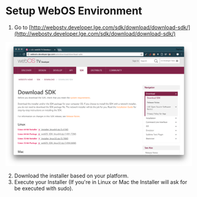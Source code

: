 # Setup WebOS Environment

1. Go to [http://webostv.developer.lge.com/sdk/download/download-sdk/](http://webostv.developer.lge.com/sdk/download/download-sdk/)

![download LG webos installer](resources/webos/download-installer.png)

2. Download the installer based on your platform.
3. Execute your Installer (If you're in Linux or Mac the Installer will ask for be executed with sudo). 
